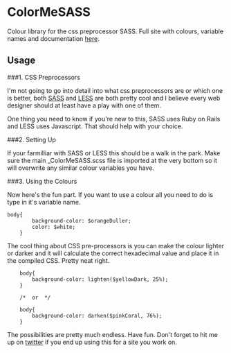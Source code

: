 ColorMeSASS
===========

Colour library for the css preprocessor SASS.
Full site with colours, variable names and documentation [here](http://richbray.me/cms/).


Usage
------------------------------

###1. CSS Preprocessors

I'm not going to go into detail into what css preprocessors are or which one is better, both [SASS](http://sass-lang.com/) and [LESS](http://lesscss.org/) are both pretty cool and I believe every web designer should at least have a play with one of them.

One thing you need to know if you're new to this, SASS uses Ruby on Rails and LESS uses Javascript. That should help with your choice.


###2. Setting Up

If your farmilliar with SASS or LESS this should be a walk in the park. Make sure the main _ColorMeSASS.scss file is imported at the very bottom so it will overwrite any similar colour variables you have.


###3. Using the Colours

Now here's the fun part. If you want to use a colour all you need to do is type in it's variable name.

	body{
			background-color: $orangeDuller;
			color: $white;
		}

The cool thing about CSS pre-processors is you can make the colour lighter or darker and it will calculate the correct hexadecimal value and place it in the compiled CSS. Pretty neat right.

		body{
			background-color: lighten($yellowDark, 25%);
		}

		/*  or  */

		body{
			background-color: darken($pinkCoral, 76%);
		}

The possibilities are pretty much endless. Have fun.
Don't forget to hit me up on [twitter](https://twitter.com/Ceiga) if you end up using this for a site you work on.
